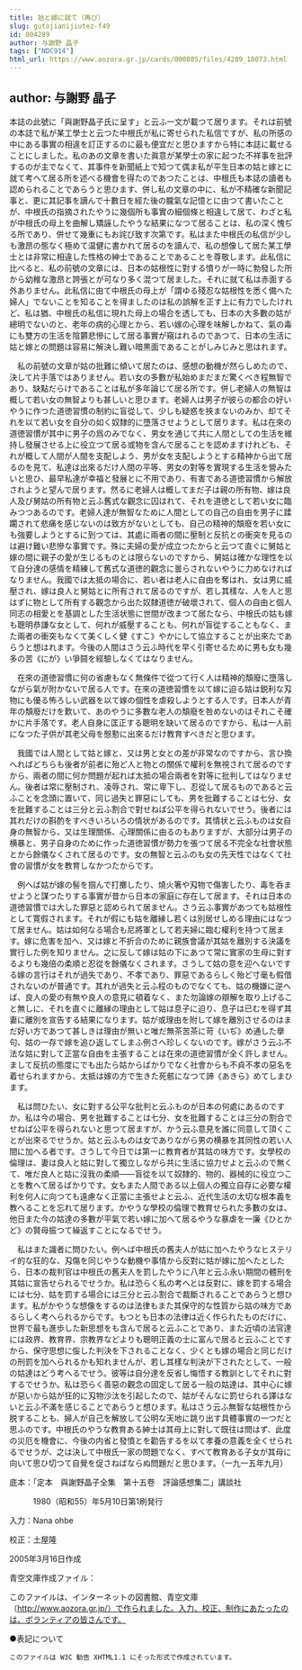 ```yaml
---
title: 姑と嫁に就て（再び）
slug: gutojianijiutez-f49
id: 004289
author: 与謝野 晶子
tags: ["NDC914"]
html_url: https://www.aozora.gr.jp/cards/000885/files/4289_18073.html
---
```


## author: 与謝野 晶子

本誌の此號に「與謝野晶子氏に呈す」と云ふ一文が載つて居ります。それは前號の本誌で私が某工學士と云つた中根氏が私に寄せられた私信ですが、私の所感の中にある事實の相違を訂正するのに最も便宜だと思ひますから特に本誌に載せることにしました。私のあの文章を書いた眞意が某學士の家に起つた不祥事を批評するのが主でなくて、其事件を新聞紙上で知つて偶ま私が平生日本の姑と嫁とに就て考へて居る所を述べる機會を得たのであつたことは、中根氏も本誌の讀者も認められることであらうと思ひます、併し私の文章の中に、私が不精確な新聞記事と、更に其記事を讀んで十數日を經た後の朧氣な記憶とに由つて書いたことが、中根氏の指摘されたやうに幾個所も事實の細個條と相違して居て、わざと私が中根氏の母上を曲解し矯誣したやうな結果になつて居ることは、私の深く愧ぢる所であり、併せて幾重にもお詫び致す次第です。私はまた中根氏の私信が少しも激昂の態なく極めて温健に書かれて居るのを讀んで、私の想像して居た某工學士とは非常に相違した性格の紳士であることであることを尊敬します。此私信に比べると、私の前號の文章には、日本の姑根性に對する憤りが一時に勃發した所から幼稚な激昂と誇張とが可なり多く混つて居ました。それに就て私は赤面する外ありません。此私信に由て中根氏の母上が「謂ゆる殘忍な姑根性を悉く備へた婦人」でないことを知ることを得ましたのは私の誤解を正す上に有力でしたけれど、私は猶、中根氏の私信に現れた母上の場合を透しても、日本の大多數の姑が總明でないのと、老年の病的心理とから、若い嫁の心理を味解しかねて、氣の毒にも雙方の生活を陰欝悲慘にして居る事實が窺はれるのであつて、日本の生活に姑と嫁との問題は容易に解決し難い暗黒面であることがしみじみと思はれます。

　私の前號の文章が姑の批難に傾いて居たのは、感想の動機が然らしめたので、決して片手落ではありません。若い女の多數が私始めまだまだ驚くべき程無智であり、缺點だらけであることは私が多年論じて居る所です。併し老婦人の無智は概して若い女の無智よりも甚しいと思ひます。老婦人は男子が彼らの都合の好いやうに作つた道徳習慣の制約に盲從して、少しも疑惑を挾まないのみか、却てそれを以て若い女を自分の如く奴隸的に墮落させようとして居ります。私は在來の道徳習慣が其中に男子の爲のみでなく、男女を通じて共に人間としての生活を維持し發展させる上に役立つて居る或物を含んで居ることを認めますけれども、それが概して人間が人間を支配しよう、男が女を支配しようとする精神から出て居るのを見て、私達は出來るだけ人間の平等、男女の對等を實現する生活を營みたいと思ひ、最早私達が幸福と發展とに不用であり、有害である道徳習慣から解放されようと望んで居ります。然るに老婦人は概してまだ子は親の所有物、嫁は良人及び舅姑の所有物と云ふ舊式な觀念に囚はれて、それを道徳として若い女に臨みつつあるのです。老婦人達が無智なために人間としての自己の自由を男子に蹂躙されて悲痛を感じないのは致方がないとしても、自己の精神的頽廢を若い女にも強要しようとするに到つては、其處に兩者の間に壓制と反抗との衝突を見るのは避け難い悲慘な事實です。殊に夫婦の愛が成立つたからと云つて直ぐに舅姑と嫁の間に親子の愛が生じるものとは限らないのですから、舅姑は確かな理性を以て自分達の感情を精練して舊式な道徳的觀念に曇らされないやうに力めなければなりません。我國では太抵の場合に、若い者は老人に自由を奪はれ、女は男に威壓され、嫁は良人と舅姑とに所有されて居るのですが、若し其樣な、人を人と思はずに物として所有する觀念から出た奴隸道徳が破壞されて、個人の自由と個人同志の相愛とを基調とした生活状態に世間が改まつて居たなら、中根氏の姑も嫁も聰明恭謙な女として、何れが威壓することも、何れが盲從することもなく、また兩者の衝突もなくて美くしく健《すこ》やかにして協立することが出來たであらうと想はれます。今後の人間はさう云ふ時代を早く引寄せるために男も女も幾多の苦《にが》い爭鬪を經驗しなくてはなりません。

　在來の道徳習慣に何の省慮もなく無條件で從つて行く人は精神的頽廢に墮落しながら氣が附かないで居る人です。在來の道徳習慣を以て嫁に迫る姑は鋭利な刄物にも優る怖ろしい武器を以て嫁の個性を虐殺しようとする人です。日本人が青年の頽廢だけを歎いて、あのやうに多數な老人の頽廢を咎めないのはそれこそ確かに片手落です。老人自身に匡正する聰明を缺いて居るのですから、私は一人前になつた子供が其老父母を慇懃に出來るだけ教育すべきだと思ひます。

　我國では人間として姑と嫁と、又は男と女との差が非常なのですから、言ひ換へればどちらも後者が前者に殆ど人と物との關係で權利を無視されて居るのですから、兩者の間に何か問題が起れば太抵の場合兩者を對等に批判してはなりません。後者は常に壓制され、凌辱され、常に卑下し、忍從して居るものであると云ふことを念頭に置いて、同じ過失と罪惡にしても、男を批難することは七分、女を批難することは三分と云ふ割合で對せねば公平を得られないでせう。後者には其れだけの斟酌をすべきいろいろの情状があるのです。其情状と云ふものは女自身の無智から、又は生理關係、心理關係に由るのもありますが、大部分は男子の横暴と、男子自身のために作った道徳習慣が勢力を張つて居る不完全な社會状態とから餘儀なくされて居るのです。女の無智と云ふのも女の先天性ではなくて社會の習慣が女を教育しなかつたからです。

　例へば姑が嫁の髻を掴んで打擲したり、燒火箸や刄物で傷害したり、毒を呑ませようと謀つたりする事實が昔から日本の家庭に存在して居ます。それは日本の道徳習慣では大した罪惡と認められて居ません。さう云ふ事實があつても姑根性として寛假されます。それが假にも姑を離縁し若くは別居せしめる理由にはなつて居ません。姑は如何なる場合も尼將軍として若夫婦に臨む權利を持つて居ます。嫁に危害を加へ、又は嫁と不折合のために親族會議が其姑を離別する決議を實行した例を知りません。之に反して嫁は姑の下にあつて常に實家の生母に對するよりも幾倍の柔順と忍從を餘儀なくされます。さうして姑の意を迎へないでする嫁の言行はそれが過失であり、不孝であり、罪惡であるらしく殆ど寸毫も假借されないのが普通です。其れが過失と云ふ程のものでなくても、姑の機嫌に逆へば、良人の愛の有無や良人の意見に頓着なく、また勿論嫁の辯解を取り上げること無しに、それを直ぐに離縁の理由として姑は息子に迫り、息子は已むを得ず其妻に離別を宣告する結果になります。姑が或理由を附して嫁を離別させるのはまだ好い方であつて甚しきは理由が無いと唯だ無茶苦茶に苛《いぢ》め通した擧句、姑の一存で嫁を追ひ返してしまふ例さへ珍しくないのです。嫁がさう云ふ不法な姑に對して正當な自由を主張することは在來の道徳習慣が全く許しません。まして反抗の態度にでも出たら姑からばかりでなく社會からも不貞不孝の惡名を着せられますから、太抵は嫁の方で生きた死骸になつて諦《あきら》めてしまひます。

　私は問ひたい、女に對する公平な批判と云ふものが日本の何處にあるのですか。私は今の場合、男を批難することは七分、女を批難することは三分の割合でせねば公平を得られないと思つて居ますが、かう云ふ意見を誰に同意して頂くことが出來るでせうか。姑と云ふものは女でありながら男の横暴を其同性の若い人間に加へる者です。さうして今日では第一に教育者が其姑の味方です。女學校の倫理は、妻は良人と姑に對して獨立しながら共に生活に協力せよと云ふので無くて、唯だ良人と姑に沒我の柔順――盲從を以て奴隸的、物的、器械的に役立つことを教へて居るばかりです。女もまた人間である以上個人の獨立自存に必要な權利を何人に向つても遠慮なく正當に主張せよと云ふ、近代生活の太切な根本義を教へることを忘れて居ります。かやうな學校の倫理で教育せられた多數の女は、他日また今の姑達の多數が平氣で若い嫁に加へて居るやうな暴虐を一廉《ひとかど》の賢母振つて繰返すことになるでせう。

　私はまた識者に問ひたい。例へば中根氏の舊夫人が姑に加へたやうなヒステリイ的な狂的な、刄傷を同じやうな動機や事情から反對に姑が嫁に加へたとしたら、日本の裁判官は中根氏の舊夫人を罰したやうに八年と云ふ永い期間の體刑を其姑に宣告せられるでせうか。私は恐らく私の考へとは反對に、嫁を罰する場合には七分、姑を罰する場合には三分と云ふ割合で裁斷されることであらうと想ひます。私がかやうな想像をするのは法律もまた其保守的な性質から姑の味方であるらしく考へられるからです。もつとも日本の法律は近く作られたものだけに、世界で最も進歩した新思想をも含んで居ると云ふことであり、また近頃の法官達には政界、教育界、宗教界などよりも聰明正義の士に富んで居ると云ふことですから、保守思想に侫した判決を下されることなく、少くとも嫁の場合と同じだけの刑罰を加へられるかも知れませんが、若し其樣な判決が下されたとして、一般の姑達はどう考へるでせう。彼等は自分達を反省し悔悟する教訓としてそれに對するでせうか。私は恐らく善惡の觀念の固定して居る一般の姑達は、其中心に嫁が惡いから姑が狂的に刄物沙汰を引起したので、姑がそんなに罰せられる譯はないと云ふ不滿を感じることであらうと想ひます。私はさう云ふ無智な姑根性から脱することも、婦人が自己を解放して公明な天地に跳り出す具體事實の一つだと思ふのです。中根氏のやうな教育ある紳士は其母上に對して既往は問はず、此度の災厄を機會に、今後の内省と發憤とを勸告するを以て孝養の意義を全くせられるでせうが、之は決して中根氏一家の問題でなく、すべて教育ある子女が其母に向いて思ひ切つて自覺を促さねばならぬ問題だと思ひます。（一九一五年九月）













底本：「定本　與謝野晶子全集　第十五卷　評論感想集二」講談社


　　　1980（昭和55）年5月10日第1刷発行

入力：Nana ohbe

校正：土屋隆

2005年3月16日作成

青空文庫作成ファイル：

このファイルは、インターネットの図書館、青空文庫（http://www.aozora.gr.jp/）で作られました。入力、校正、制作にあたったのは、ボランティアの皆さんです。











●表記について


	このファイルは W3C 勧告 XHTML1.1 にそった形式で作成されています。